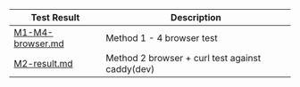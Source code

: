 Test Result|Description
---|---
[M1-M4-browser.md](./M1-M4-browser.md)|Method 1 - 4 browser test
[M2-result.md](./M2-result.md)| Method 2 browser + curl test against caddy(dev)